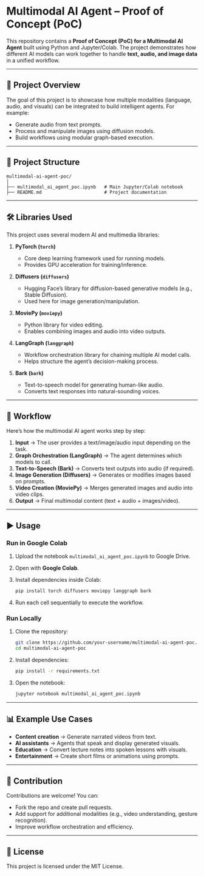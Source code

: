 # Multimodal AI Agent – Proof of Concept (PoC)

This repository contains a **Proof of Concept (PoC) for a Multimodal AI Agent** built using Python and Jupyter/Colab. The project demonstrates how different AI models can work together to handle **text, audio, and image data** in a unified workflow.

---

## 📌 Project Overview

The goal of this project is to showcase how multiple modalities (language, audio, and visuals) can be integrated to build intelligent agents. For example:

* Generate audio from text prompts.
* Process and manipulate images using diffusion models.
* Build workflows using modular graph-based execution.

---

## 📂 Project Structure

```
multimodal-ai-agent-poc/
│
├── multimodal_ai_agent_poc.ipynb   # Main Jupyter/Colab notebook
├── README.md                       # Project documentation
```

---

## 🛠️ Libraries Used

This project uses several modern AI and multimedia libraries:

1. **PyTorch (`torch`)**

   * Core deep learning framework used for running models.
   * Provides GPU acceleration for training/inference.

2. **Diffusers (`diffusers`)**

   * Hugging Face’s library for diffusion-based generative models (e.g., Stable Diffusion).
   * Used here for image generation/manipulation.

3. **MoviePy (`moviepy`)**

   * Python library for video editing.
   * Enables combining images and audio into video outputs.

4. **LangGraph (`langgraph`)**

   * Workflow orchestration library for chaining multiple AI model calls.
   * Helps structure the agent’s decision-making process.

5. **Bark (`bark`)**

   * Text-to-speech model for generating human-like audio.
   * Converts text responses into natural-sounding voices.

---

## 🚀 Workflow

Here’s how the multimodal AI agent works step by step:

1. **Input** → The user provides a text/image/audio input depending on the task.
2. **Graph Orchestration (LangGraph)** → The agent determines which models to call.
3. **Text-to-Speech (Bark)** → Converts text outputs into audio (if required).
4. **Image Generation (Diffusers)** → Generates or modifies images based on prompts.
5. **Video Creation (MoviePy)** → Merges generated images and audio into video clips.
6. **Output** → Final multimodal content (text + audio + images/video).

---

## ▶️ Usage

### Run in Google Colab

1. Upload the notebook `multimodal_ai_agent_poc.ipynb` to Google Drive.
2. Open with **Google Colab**.
3. Install dependencies inside Colab:

   ```bash
   pip install torch diffusers moviepy langgraph bark
   ```
4. Run each cell sequentially to execute the workflow.

### Run Locally

1. Clone the repository:

   ```bash
   git clone https://github.com/your-username/multimodal-ai-agent-poc.git
   cd multimodal-ai-agent-poc
   ```
2. Install dependencies:

   ```bash
   pip install -r requirements.txt
   ```
3. Open the notebook:

   ```bash
   jupyter notebook multimodal_ai_agent_poc.ipynb
   ```

---

## 📊 Example Use Cases

* **Content creation** → Generate narrated videos from text.
* **AI assistants** → Agents that speak and display generated visuals.
* **Education** → Convert lecture notes into spoken lessons with visuals.
* **Entertainment** → Create short films or animations using prompts.

---

## 🤝 Contribution

Contributions are welcome! You can:

* Fork the repo and create pull requests.
* Add support for additional modalities (e.g., video understanding, gesture recognition).
* Improve workflow orchestration and efficiency.

---

## 📜 License

This project is licensed under the MIT License.
